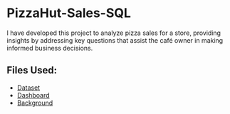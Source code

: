 # PizzaHut-Sales-SQL
I have developed this project to analyze pizza sales for a store, providing insights by addressing key questions that assist the café owner in making informed business decisions.

## Files Used:
- <a href="https://github.com/HemangTaori/HR-Data-Analytics-Dashboard/blob/main/HR%20Data%20(1).xlsx">Dataset</a>
- <a href="https://github.com/HemangTaori/HR-Data-Analytics-Dashboard/blob/main/Dashboard.png">Dashboard</a>
- <a href="https://github.com/HemangTaori/HR-Data-Analytics-Dashboard/blob/main/Background.jpg">Background</a>
